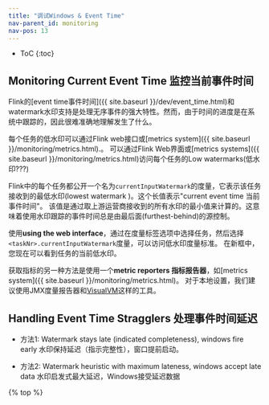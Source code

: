 ```yaml
---
title: "调试Windows & Event Time"
nav-parent_id: monitoring
nav-pos: 13
---
```

<!--
Licensed to the Apache Software Foundation (ASF) under one
or more contributor license agreements.  See the NOTICE file
distributed with this work for additional information
regarding copyright ownership.  The ASF licenses this file
to you under the Apache License, Version 2.0 (the
"License"); you may not use this file except in compliance
with the License.  You may obtain a copy of the License at

  http://www.apache.org/licenses/LICENSE-2.0

Unless required by applicable law or agreed to in writing,
software distributed under the License is distributed on an
"AS IS" BASIS, WITHOUT WARRANTIES OR CONDITIONS OF ANY
KIND, either express or implied.  See the License for the
specific language governing permissions and limitations
under the License.
-->

* ToC
{:toc}

## Monitoring Current Event Time 监控当前事件时间

Flink的[event time事件时间]({{ site.baseurl }}/dev/event_time.html)和watermark水印支持是处理无序事件的强大特性。然而，由于时间的进度是在系统中跟踪的，因此很难准确地理解发生了什么。

每个任务的低水印可以通过Flink web接口或[metrics system]({{ site.baseurl }}/monitoring/metrics.html).。
可以通过Flink Web界面或[metrics systems]({{ site.baseurl }}/monitoring/metrics.html)访问每个任务的Low watermarks(低水印???)

Flink中的每个任务都公开一个名为`currentInputWatermark`的度量，它表示该任务接收到的最低水印(lowest watermark )。这个长值表示"current event time 当前事件时间"。
该值是通过取上游运营商接收到的所有水印的最小值来计算的。这意味着使用水印跟踪的事件时间总是由最后面(furthest-behind)的源控制。

使用**using the web interface**，通过在度量标签选项中选择任务，然后选择`<taskNr>.currentInputWatermark`度量，可以访问低水印度量标准。 在新框中，您现在可以看到任务的当前低水印。


获取指标的另一种方法是使用一个**metric reporters 指标报告器**，如[metrics system]({{ site.baseurl }}/monitoring/metrics.html)。
对于本地设置，我们建议使用JMX度量报告器和[VisualVM](https://visualvm.github.io/)这样的工具。


## Handling Event Time Stragglers 处理事件时间延迟

  - 方法1: Watermark stays late (indicated completeness), windows fire early 水印保持延迟（指示完整性），窗口提前启动。


  - 方法2: Watermark heuristic with maximum lateness, windows accept late data
  水印启发式最大延迟，Windows接受延迟数据



{% top %}
